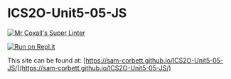 # ICS2O-Unit5-05-JS

[![Mr Coxall's Super Linter](https://github.com/sam-corbett/ICS2O-Unit5-05-JS/workflows/Mr%20Coxall's%20Super%20Linter/badge.svg)](https://github.com/sam-corbett/ICS2O-Unit5-05-JS/actions)

[![Run on Repl.it](https://repl.it/badge/github/sam-corbett/ICS2O-Unit5-05-JS)](https://repl.it/github/sam-corbett/ICS2O-Unit5-05-JS)

This site can be found at: [https://sam-corbett.github.io/ICS2O-Unit5-05-JS/](https://sam-corbett.github.io/ICS2O-Unit5-05-JS/)
